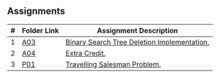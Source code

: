 ##  Assignments

|   #   | Folder Link                   | Assignment Description                                                             |
| :---: | ----------------------------- | -----------------------------------------------------------------------------------|
|   1   | [A03](./A03)                  | [Binary Search Tree Deletion Implementation.](./A03/README.md)                     |
|   2   | [A04](./P01)                  | [Extra Credit.](./A04/README.md)                                                   |
|   3   | [P01](./P01)                  | [Travelling Salesman Problem.](./P01/README.md)                                    |



